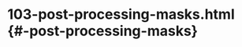 # 103-post-processing-masks.html {#-post-processing-masks}

<Example filename="103-post-processing-masks" />
